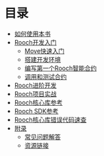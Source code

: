 # 目录

- [如何使用本书](./how_to_use.md)
- [Rooch开发入门](./rooch_start.md)
  - [Move快速入门](./rooch_start/move_quick_start.md)
  - [搭建开发环境](./rooch_start/setup.md)
  - [编写第一个Rooch智能合约](./rooch_start/first_contract.md)
  - [调用和测试合约](./rooch_start/test_contract.md)
  <!-- - [清单文件与模块](./rooch_start/manifests.md)
    - [创建Move.toml](./rooch_start/manifests/create_toml.md)
    - [模块结构说明](./rooch_start/manifests/module_structure.md)
  - [基础语法](./rooch_start/syntax.md)
    - [变量与类型](./rooch_start/syntax/variables_types.md)
    - [函数定义](./rooch_start/syntax/functions.md)
  - [结构体](./rooch_start/structs.md) -->
- [Rooch进阶开发](./rooch_advanced.md)
  <!-- - [Rooch高级功能](./rooch_advanced/features.md)
    - [状态绑定](./rooch_advanced/features/state_binding.md)
    - [CSV资产跃迁](./rooch_advanced/features/csv_assets.md)
  - [复杂项目开发](./rooch_advanced/projects.md)
  - [性能与安全](./rooch_advanced/performance_security.md)
  - [调试与错误处理](./rooch_advanced/debugging.md)
  - [Move进阶主题](./rooch_advanced/move_advanced.md)
    - [对象（上）](./rooch_advanced/move_advanced/objects_part1.md)
    - [对象（下）](./rooch_advanced/move_advanced/objects_part2.md)
    - [能力（Abilities）](./rooch_advanced/move_advanced/abilities.md)
    - [动态字段](./rooch_advanced/move_advanced/dynamic_fields.md)
    - [Bag与Table](./rooch_advanced/move_advanced/bags_tables.md)
    - [设计模式](./rooch_advanced/move_advanced/patterns.md) -->
- [Rooch项目实战](./projects.md)
  <!-- - [投票应用](./projects/voting.md)
  - [NFT市场](./projects/nft.md)
  - [DeFi借贷平台](./projects/defi.md) -->
- [Rooch核心库参考](./core_library.md)
  <!-- - [moveos_std::account - 账户管理](./core_library/account.md)
  - [moveos_std::storage_context - 存储上下文](./core_library/storage_context.md)
  - [moveos_std::event - 事件管理](./core_library/event.md)
  - [rooch_framework::coin - 代币操作](./core_library/coin.md) -->
- [Rooch SDK参考](./sdk_reference.md)
- [Rooch核心库错误代码速查](./error_codes.md)
- [附录](./appendix.md)
  - [常见问题解答](./appendix/faq.md)
  - [资源链接](./appendix/resources.md)